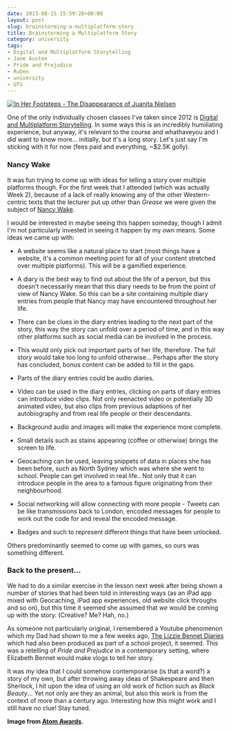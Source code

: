```yaml
---
date: 2013-08-15 15:59:28+00:00
layout: post
slug: brainstorming-a-multiplatform-story
title: Brainstorming a Multiplatform Story
category: university
tags:
- Digital and Multiplatform Storytelling
- Jane Austen
- Pride and Prejudice
- Ruben
- university
- UTS
---
```


[![In Her Footsteps - The Disappearance of Juanita Nielsen](http://kirinyan.net/uploads/2013/uts.inherfootstepsproject.jpg)](http://atomawards.org/2012-tertiary-industry-finalists/?cat_is=21&film_id=84)

One of the only individually chosen classes I've taken since 2012 is [Digital and Multiplatform Storytelling](http://handbook.uts.edu.au/subjects/57999.html). In some ways this is an incredibly humiliating experience, but anyway, it's relevant to the course and whathaveyou and I _did_ want to know more... initially, but it's a long story. Let's just say I'm sticking with it for now (fees paid and everything, ~$2.5K golly).



### Nancy Wake



It was fun trying to come up with ideas for telling a story over multiple platforms though. For the first week that I attended (which was actually Week 2), because of a lack of really knowing any of the other Western-centric texts that the lecturer put up other than _Grease_ we were given the subject of [Nancy Wake](https://en.wikipedia.org/wiki/Nancy_Wake).

I would be interested in maybe seeing this happen someday, though I admit I'm not particularly invested in seeing it happen by my own means. Some ideas we came up with:




  * A website seems like a natural place to start (most things have a website, it's a common meeting point for all of your content stretched over multiple platforms). This will be a gamified experience.


  * A diary is the best way to find out about the life of a person, but this doesn't necessarily mean that this diary needs to be from the point of view of Nancy Wake. So this can be a site containing multiple diary entries from people that Nancy may have encountered throughout her life.


  * There can be clues in the diary entries leading to the next part of the story, this way the story can unfold over a period of time, and in this way other platforms such as social media can be involved in the process.


  * This would only pick out important parts of her life, therefore. The full story would take too long to unfold otherwise... Perhaps after the story has concluded, bonus content can be added to fill in the gaps.


  * Parts of the diary entries could be audio diaries.


  * Video can be used in the diary entries, clicking on parts of diary entries can introduce video clips. Not only reenacted video or potentially 3D animated video, but also clips from previous adaptions of her autobiography and from real life people or their descendants.


  * Background audio and images will make the experience more complete.


  * Small details such as stains appearing (coffee or otherwise) brings the screen to life.


  * Geocaching can be used, leaving snippets of data in places she has been before, such as North Sydney which was where she went to school. People can get involved in real life.. Not only that it can introduce people in the area to a famous figure originating from their neighbourhood.


  * Social networking will allow connecting with more people - Tweets can be like transmissions back to London, encoded messages for people to work out the code for and reveal the encoded message.


  * Badges and such to represent different things that have been unlocked.



Others predominantly seemed to come up with games, so ours was something different.



### Back to the present...



We had to do a similar exercise in the lesson next week after being shown a number of stories that had been told in interesting ways (as an iPad app mixed with Geocaching, iPad app experiences, old website click throughs and so on), but this time it seemed she assumed that _we_ would be coming up with the story. (Creative? Me? Hah, no.)

As someone not particularly original, I remembered a Youtube phenomenon which my Dad had shown to me a few weeks ago, [The Lizzie Bennet Diaries](https://www.youtube.com/user/LizzieBennet) which had also been produced as part of a school project, it seemed. This was a retelling of _Pride and Prejudice_ in a contemporary setting, where Elizabeth Bennet would make vlogs to tell her story.

It was my idea that I could somehow contemporarise (is that a word?) a story of my own, but after throwing away ideas of Shakespeare and then Sherlock, I hit upon the idea of using an old work of fiction such as _Black Beauty_... Yet not only are they an animal, but also this work is from the context of more than a century ago. Interesting how this might work and I still have no clue! Stay tuned.

**Image from [Atom Awards](http://atomawards.org/2012-tertiary-industry-finalists/?cat_is=21&film_id=84).**
